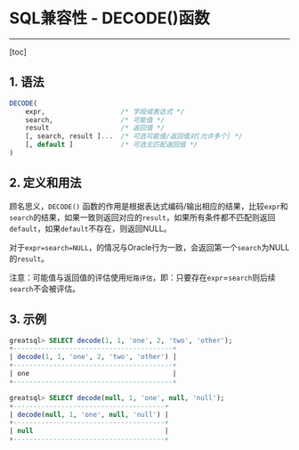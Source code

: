 # SQL兼容性 - DECODE()函数
---
[toc]
## 1. 语法

```sql
DECODE(
    expr,                   /* 字段或表达式 */
    search,                 /* 可能值 */
    result                  /* 返回值 */
    [, search, result ]...  /* 可选可能值/返回值对[允许多个] */
    [, default ]            /* 可选无匹配返回值 */
)
```

## 2. 定义和用法
顾名思义，`DECODE()` 函数的作用是根据表达式编码/输出相应的结果，比较`expr`和`search`的结果，如果一致则返回对应的`result`，如果所有条件都不匹配则返回`default`，如果`default`不存在，则返回NULL。

对于`expr=search=NULL`，的情况与Oracle行为一致，会返回第一个`search`为NULL的`result`。

注意：可能值与返回值的评估使用`短路评估`，即：只要存在`expr`=`search`则后续`search`不会被评估。

## 3. 示例
```sql
greatsql> SELECT decode(1, 1, 'one', 2, 'two', 'other');
+----------------------------------------+
| decode(1, 1, 'one', 2, 'two', 'other') |
+----------------------------------------+
| one                                    |
+----------------------------------------+

greatsql> SELECT decode(null, 1, 'one', null, 'null');
+--------------------------------------+
| decode(null, 1, 'one', null, 'null') |
+--------------------------------------+
| null                                 |
+--------------------------------------+
```

